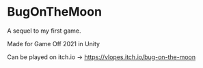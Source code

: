 # BugOnTheMoon
A sequel to my first game.

Made for Game Off 2021 in Unity

Can be played on itch.io -> https://vlopes.itch.io/bug-on-the-moon
